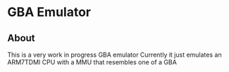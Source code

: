 # GBA Emulator

## About

This is a very work in progress GBA emulator
Currently it just emulates an ARM7TDMI CPU with a MMU that resembles one of a GBA
